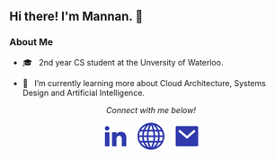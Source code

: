 
<!--
**mannan-arora/mannan-arora** is a ✨ _special_ ✨ repository because its `README.md` (this file) appears on your GitHub profile.

Here are some ideas to get you started:

- 🔭 I’m currently working on ...
- 🌱 I’m currently learning ...
- 👯 I’m looking to collaborate on ...
- 🤔 I’m looking for help with ...
- 💬 Ask me about ...
- 📫 How to reach me: ...
- 😄 Pronouns: ...
- ⚡ Fun fact: ...
-->
<!-- - 💼 &nbsp; I've previously worked as a Web Developer at Civiconnect. -->

<h2>Hi there! I'm Mannan. 👋</h2>

<h3>About Me </h3>

- 🎓 &nbsp; 2nd year CS student at the Unversity of Waterloo.

- 🌱 &nbsp; I’m currently learning more about Cloud Architecture, Systems Design and Artificial Intelligence.





<p align="center">
<i>Connect with me below!</i>
</p>
 <p align="center">
<a href="https://www.linkedin.com/in/mannan-arora/"><img alt="LinkedIn" src="https://raw.githubusercontent.com/mannan-arora/mannan-arora/7d89d7afb225eef3667b0b6db06d7fe70307a787/src/assets/linkedin.svg"></a>
 &nbsp;&nbsp;
<a href="https://mannan.ca/"><img alt="Website" src="https://raw.githubusercontent.com/mannan-arora/mannan-arora/ef757ea25c99693c39cafdab59092369da8ddae5/src/assets/link.svg"></a>
&nbsp;&nbsp;
<a href="mailto:contact@mannan.ca"><img alt="Email" src="https://raw.githubusercontent.com/mannan-arora/mannan-arora/7d89d7afb225eef3667b0b6db06d7fe70307a787/src/assets/mail.svg"></a>
</p>

